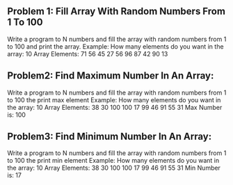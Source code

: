 ## Problem 1: Fill Array With Random Numbers From 1 To 100

Write a program to N numbers and fill the array with random numbers from 1 to 100 and print the array.
Example:
How many elements do you want in the array:
10
Array Elements: 71 56 45 27 56 96 87 42 90 13

## Problem2: Find Maximum Number In An Array:

Write a program to N numbers and fill the array with random numbers from 1 to 100 the print max element
Example:
How many elements do you want in the array:
10
Array Elements: 38 30 100 100 17 99 46 91 55 31
Max Number is: 100

## Problem3: Find Minimum Number In An Array:

Write a program to N numbers and fill the array with random numbers from 1 to 100 the print min element
Example:
How many elements do you want in the array:
10
Array Elements: 38 30 100 100 17 99 46 91 55 31
Min Number is: 17
